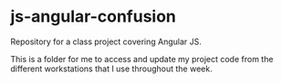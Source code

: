 # js-angular-confusion
Repository for a class project covering Angular JS.

This is a folder for me to access and update my project code from the different workstations that I use throughout the week.
